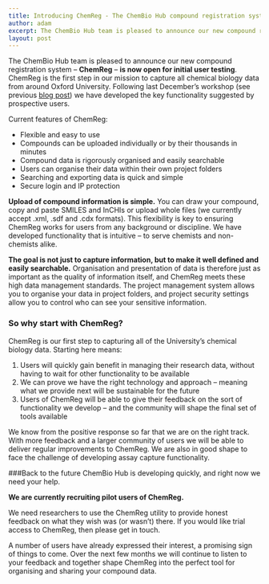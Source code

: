 ```yaml
---
title: Introducing ChemReg - The ChemBio Hub compound registration system
author: adam
excerpt: The ChemBio Hub team is pleased to announce our new compound registration system ChemReg is now open for initial user testing
layout: post
---
```


The ChemBio Hub team is pleased to announce our new compound registration system – **ChemReg** – **is now open for initial user testing**. ChemReg is the first step in our mission to capture all chemical biology data from around Oxford University. Following last December’s workshop (see previous [blog post](https://chembiohub.ox.ac.uk/blog/2014/12/15/registration-workshop.html "Workshop on recording and managing data related to small molecules - 9th December 2014")) we have developed the key functionality suggested by prospective users. 

Current features of ChemReg:
-	Flexible and easy to use
-	Compounds can be uploaded individually or by their thousands in minutes
-	Compound data is rigorously organised and easily searchable
-	Users can organise their data within their own project folders
-	Searching and exporting data is quick and simple
-	Secure login and IP protection

**Upload of compound information is simple.** You can draw your compound, copy and paste SMILES and InCHIs or upload whole files (we currently accept .xml, .sdf and .cdx formats). This flexibility is key to ensuring ChemReg works for users from any background or discipline. We have developed functionality that is intuitive – to serve chemists and non-chemists alike.

**The goal is not just to capture information, but to make it well defined and easily searchable.** Organisation and presentation of data is therefore just as important as the quality of information itself, and ChemReg meets these high data management standards. The project management system allows you to organise your data in project folders, and project security settings allow you to control who can see your sensitive information.

### So why start with ChemReg?
ChemReg is our first step to capturing all of the University’s chemical biology data.
Starting here means:

1.	Users will  quickly gain benefit in managing their research data, without having to wait for other functionality to be available
2.	We can prove we have the right technology and approach – meaning what we provide next will be sustainable for the future
3.	Users of ChemReg will be able to give their feedback on the sort of functionality we develop – and the community will shape the final set of tools available

We know from the positive response so far that we are on the right track.  With more feedback and a larger community of users we will be able to deliver regular improvements to ChemReg. We are also in good shape to face the challenge of developing assay capture functionality.

###Back to the future
ChemBio Hub is developing quickly, and right now we need your help.

**We are currently recruiting pilot users of ChemReg.**

We need researchers to use the ChemReg utility to provide honest feedback on what they wish was (or wasn’t) there. If you would like trial access to ChemReg, then please get in touch. 

A number of users have already expressed their interest, a promising sign of things to come. Over the next few months we will continue to listen to your feedback and together shape ChemReg into the perfect tool for organising and sharing your compound data.